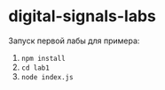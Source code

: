 # digital-signals-labs

Запуск первой лабы для примера:

1. `npm install`
1. `cd lab1`
1. `node index.js`
